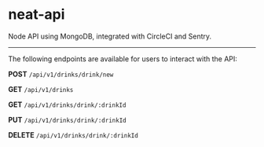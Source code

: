# neat-api

Node API using MongoDB, integrated with CircleCI and Sentry.

---

The following endpoints are available for users to interact with the API:

**POST** `/api/v1/drinks/drink/new` 

**GET** `/api/v1/drinks` 

**GET** `/api/v1/drinks/drink/:drinkId` 

**PUT** `/api/v1/drinks/drink/:drinkId` 

**DELETE** `/api/v1/drinks/drink/:drinkId`
